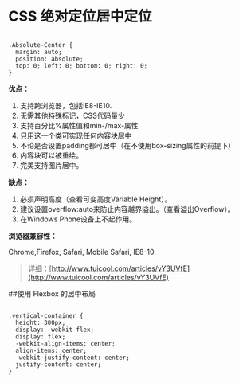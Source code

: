 # CSS 绝对定位居中定位

<pre><code class="language-css">
.Absolute-Center {
  margin: auto;
  position: absolute;
  top: 0; left: 0; bottom: 0; right: 0;
}
</code></pre>

**优点：**

1. 支持跨浏览器，包括IE8-IE10.
2. 无需其他特殊标记，CSS代码量少
3. 支持百分比%属性值和min-/max-属性
4. 只用这一个类可实现任何内容块居中
5. 不论是否设置padding都可居中（在不使用box-sizing属性的前提下）
6. 内容块可以被重绘。
7. 完美支持图片居中。

**缺点：**

1. 必须声明高度（查看可变高度Variable Height）。
2. 建议设置overflow:auto来防止内容越界溢出。（查看溢出Overflow）。
3. 在Windows Phone设备上不起作用。

**浏览器兼容性：**

Chrome,Firefox, Safari, Mobile Safari, IE8-10.

> 详细：[http://www.tuicool.com/articles/vY3UVfE](http://www.tuicool.com/articles/vY3UVfE)


##使用 Flexbox 的居中布局

<pre><code class="language-css">
.vertical-container {
  height: 300px;
  display: -webkit-flex;
  display: flex;
  -webkit-align-items: center;
  align-items: center;
  -webkit-justify-content: center;
  justify-content: center;
}
</code></pre>